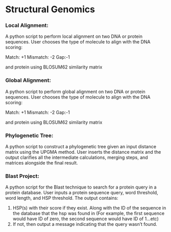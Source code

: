 # Structural Genomics


### Local Alignment:

A python script to perform local alignment on two DNA or protein sequences.
User chooses the type of molecule to align with the DNA scoring:

  Match: +1
  Mismatch: -2
  Gap:-1

and protein using BLOSUM62 similarity matrix


### Global Alignment:

A python script to perform global alignment on two DNA or protein sequences.
User chooses the type of molecule to align with the DNA scoring:

  Match: +1
  Mismatch: -2
  Gap:-1

and protein using BLOSUM62 similarity matrix


### Phylogenetic Tree:

A python script to construct a phylogenetic tree given an input distance matrix using the UPGMA method.
User inserts the distance matrix and the output clarifies all the intermediate calculations, merging steps, and matrices alongside the final result.


### Blast Project:

A python script for the Blast technique to search for a protein query in a protein database.
User inputs a protein sequence query, word threshold, word length, and HSP threshold.
The output contains:
1. HSP(s) with their score if they exist. Along with the ID of the sequence in the database that the hsp was found in (For example, the first sequence would have ID of zero, the second sequence would have ID of 1...etc)
2. If not, then output a message indicating that the query wasn’t found.
